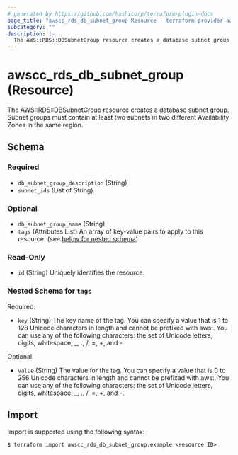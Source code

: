 ```yaml
---
# generated by https://github.com/hashicorp/terraform-plugin-docs
page_title: "awscc_rds_db_subnet_group Resource - terraform-provider-awscc"
subcategory: ""
description: |-
  The AWS::RDS::DBSubnetGroup resource creates a database subnet group. Subnet groups must contain at least two subnets in two different Availability Zones in the same region.
---
```


# awscc_rds_db_subnet_group (Resource)

The AWS::RDS::DBSubnetGroup resource creates a database subnet group. Subnet groups must contain at least two subnets in two different Availability Zones in the same region.



<!-- schema generated by tfplugindocs -->
## Schema

### Required

- `db_subnet_group_description` (String)
- `subnet_ids` (List of String)

### Optional

- `db_subnet_group_name` (String)
- `tags` (Attributes List) An array of key-value pairs to apply to this resource. (see [below for nested schema](#nestedatt--tags))

### Read-Only

- `id` (String) Uniquely identifies the resource.

<a id="nestedatt--tags"></a>
### Nested Schema for `tags`

Required:

- `key` (String) The key name of the tag. You can specify a value that is 1 to 128 Unicode characters in length and cannot be prefixed with aws:. You can use any of the following characters: the set of Unicode letters, digits, whitespace, _, ., /, =, +, and -.

Optional:

- `value` (String) The value for the tag. You can specify a value that is 0 to 256 Unicode characters in length and cannot be prefixed with aws:. You can use any of the following characters: the set of Unicode letters, digits, whitespace, _, ., /, =, +, and -.

## Import

Import is supported using the following syntax:

```shell
$ terraform import awscc_rds_db_subnet_group.example <resource ID>
```

